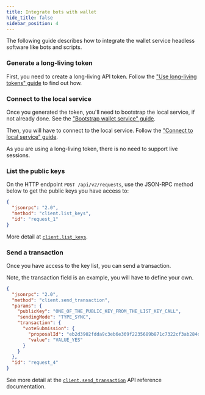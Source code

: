 ```yaml
---
title: Integrate bots with wallet
hide_title: false
sidebar_position: 4
---
```


The following guide describes how to integrate the wallet service headless software like bots and scripts.

### Generate a long-living token
First, you need to create a long-living API token. Follow the ["Use long-living tokens" guide](./use-long-living-tokens.md) to find out how.

### Connect to the local service
Once you generated the token, you'll need to bootstrap the local service, if not already done. See the ["Bootstrap wallet service" guide](./bootstrap-local-service.md).

Then, you will have to connect to the local service. Follow the ["Connect to local service" guide](./connect-to-local-service.md).

As you are using a long-living token, there is no need to support live sessions.

### List the public keys
On the HTTP endpoint `POST /api/v2/requests`, use the JSON-RPC method below to get the public keys you have access to:

```json
{
  "jsonrpc": "2.0",
  "method": "client.list_keys",
  "id": "request_1"
}
```

More detail at [`client.list_keys`](../reference/core/json-rpc.md#clientlistkeys).

### Send a transaction
Once you have access to the key list, you can send a transaction.

Note, the transaction field is an example, you will have to define your own.

```json
{
  "jsonrpc": "2.0",
  "method": "client.send_transaction",
  "params": {
    "publicKey": "ONE_OF_THE_PUBLIC_KEY_FROM_THE_LIST_KEY_CALL",
    "sendingMode": "TYPE_SYNC",
    "transaction": {
      "voteSubmission": {
        "proposalId": "eb2d3902fdda9c3eb6e369f2235689b871c7322cf3ab284dde3e9dfc13863a17",
        "value": "VALUE_YES"
      }
    }
  },
  "id": "request_4"
}
```

See more detail at the [`client.send_transaction`](../reference/core/json-rpc.md#clientsendtransaction) API reference documentation.
